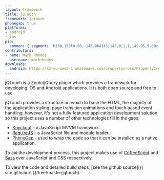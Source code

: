 ```yaml
---
layout: framework
title: jQTouch
framework: jqtouch
phonegap: true
platforms:
- android
- ios
pie:
  common: { segment: 'M150,150l0.00,-145.00A145,145,0,1,1,149.95,5.00z' }
contributors:
- name: Mark Rhodes
  username: markrhodes
downloads:
  android: https://s3-eu-west-1.amazonaws.com/propertycross/PropertyCross-jqtouch-bdfae45151a2d7a278a94cf4fba1a0fe3a361d1a.apk
---
```

jQTouch is a Zepto/jQuery plugin which provides a framework for developing iOS and Android applications.  It is both open source and free to use.

jQTouch provides a structure on which to base the HTML, the majority of the application styling, page transition animations and touch based event handling; however, it's not a fully featured application development solution so this project uses a number of other technologies fill in the gaps:

* [Knockout](http://knockoutjs.com/) - a JavaScript MVVM framework.
* [RequireJS](http://requirejs.org/) - a JavaScript file and module loader.
* [PhoneGap](http://phonegap.com/) - used to wrap the code so that it can be installed as a native application.

To aid the development process, this project makes use of [CoffeeScript](http://coffeescript.org/) and [Sass](http://sass-lang.com/) over JavaScript and CSS respectively.

To view the code and detailed build steps, [see the github source]({{ site.githuburl }}/tree/master/jqtouch).

